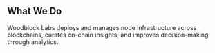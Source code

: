 ## What We Do
Woodblock Labs deploys and manages node infrastructure across blockchains, curates on-chain insights, and improves decision-making through analytics. 
